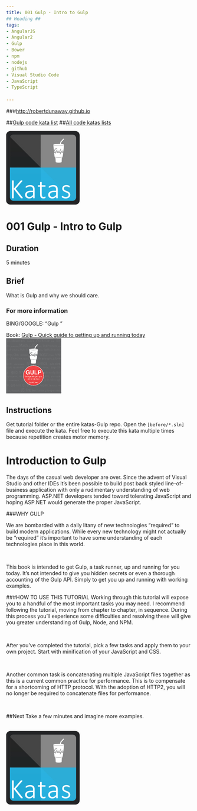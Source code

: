 ```yaml
---
title: 001 Gulp - Intro to Gulp
## Heading ##
tags: 
- AngularJS
- Angular2
- Gulp
- Bower
- npm
- nodejs
- github
- Visual Studio Code
- JavaScript
- TypeScript

---
```


###http://robertdunaway.github.io

##[Gulp code kata list](http://mycodekatas.github.io/gulp.html)
##[All code katas lists](http://mycodekatas.github.io/)

 <img src="https://raw.githubusercontent.com/robertdunaway/katas-gulp/master/katas-Gulp-logo.png" alt="Smiley face" height="200" width="200"> 

# 001 Gulp - Intro to Gulp

## Duration
5 minutes

## Brief
What is Gulp and why we should care.

### For more information 
BING/GOOGLE: “Gulp ”

Book: 
[Gulp - Quick guide to getting up and running today](http://www.amazon.com/Gulp-Quick-guide-getting-running-ebook/dp/B010NXMFF6/)
<br>
<img src="https://raw.githubusercontent.com/robertdunaway/gulp-book/master/bookcoverimage.PNG" alt="Smiley face" height="150" width="150">

## Instructions
Get tutorial folder or the entire katas-Gulp repo.
Open the `[before/*.sln]` file and execute the kata.
Feel free to execute this kata multiple times because repetition creates motor memory.


# Introduction to Gulp


The days of the casual web developer are over.  Since the advent of Visual Studio and other IDEs it’s been possible to build post back styled line-of-business application with only a rudimentary understanding of web programming.  ASP.NET developers tended toward tolerating JavaScript and hoping ASP.NET would generate the proper JavaScript.

###WHY GULP

We are bombarded with a daily litany of new technologies “required” to build modern applications.  While every new technology might not actually be “required” it’s important to have some understanding of each technologies place in this world.  

<br>

This book is intended to get Gulp, a task runner, up and running for you today.  It’s not intended to give you hidden secrets or even a thorough accounting of the Gulp API.  Simply to get you up and running with working examples.

###HOW TO USE THIS TUTORIAL
Working through this tutorial will expose you to a handful of the most important tasks you may need.  I recommend following the tutorial, moving from chapter to chapter, in sequence.  During this process you’ll experience some difficulties and resolving these will give you greater understanding of Gulp, Node, and NPM.

<br>

After you’ve completed the tutorial, pick a few tasks and apply them to your own project.  Start with minification of your JavaScript and CSS.  

<br>

Another common task is concatenating multiple JavaScript files together as this is a current common practice for performance.  This is to compensate for a shortcoming of HTTP protocol.  With the adoption of HTTP2, you will no longer be required to concatenate files for performance.

<br>



##Next
Take a few minutes and imagine more examples. 

<br>

 <img src="https://raw.githubusercontent.com/robertdunaway/katas-gulp/master/katas-Gulp-logo.png" alt="Smiley face" height="200" width="200"> 